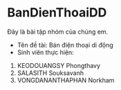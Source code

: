 # BanDienThoaiDD
Đây là bài tập nhóm của chúng em.
+ Tên đề tài: Bán điện thoại di động
+ Sinh viên thực hiện:
1.	KEODOUANGSY Phongthavy
2.	SALASITH Souksavanh
3.	VONGDANANTHAPHAN Norkham
